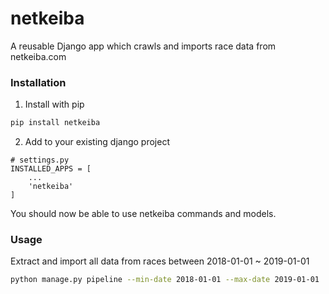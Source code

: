 # netkeiba

A reusable Django app which crawls and imports race data from netkeiba.com

### Installation
1. Install with pip
```bash
pip install netkeiba
```
2. Add to your existing django project
```
# settings.py
INSTALLED_APPS = [
    ...
    'netkeiba'
]
```
You should now be able to use netkeiba commands and models.

### Usage
Extract and import all data from races between 2018-01-01 ~ 2019-01-01
```bash
python manage.py pipeline --min-date 2018-01-01 --max-date 2019-01-01
```
